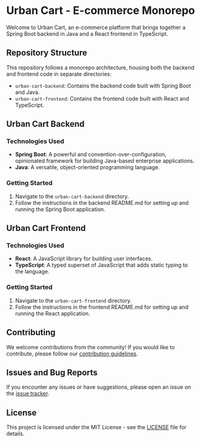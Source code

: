 # Urban Cart - E-commerce Monorepo

Welcome to Urban Cart, an e-commerce platform that brings together a Spring Boot backend in Java and a React frontend in TypeScript.

## Repository Structure

This repository follows a monorepo architecture, housing both the backend and frontend code in separate directories:

- `urban-cart-backend`: Contains the backend code built with Spring Boot and Java.
- `urban-cart-frontend`: Contains the frontend code built with React and TypeScript.

## Urban Cart Backend

### Technologies Used

- **Spring Boot**: A powerful and convention-over-configuration, opinionated framework for building Java-based enterprise applications.
- **Java**: A versatile, object-oriented programming language.

### Getting Started

1. Navigate to the `urban-cart-backend` directory.
2. Follow the instructions in the backend README.md for setting up and running the Spring Boot application.

## Urban Cart Frontend

### Technologies Used

- **React**: A JavaScript library for building user interfaces.
- **TypeScript**: A typed superset of JavaScript that adds static typing to the language.

### Getting Started

1. Navigate to the `urban-cart-frontend` directory.
2. Follow the instructions in the frontend README.md for setting up and running the React application.

## Contributing

We welcome contributions from the community! If you would like to contribute, please follow our [contribution guidelines](CONTRIBUTING.md).

## Issues and Bug Reports

If you encounter any issues or have suggestions, please open an issue on the [issue tracker](https://github.com/your-username/urban-cart/issues).

## License

This project is licensed under the MIT License - see the [LICENSE](LICENSE) file for details.
